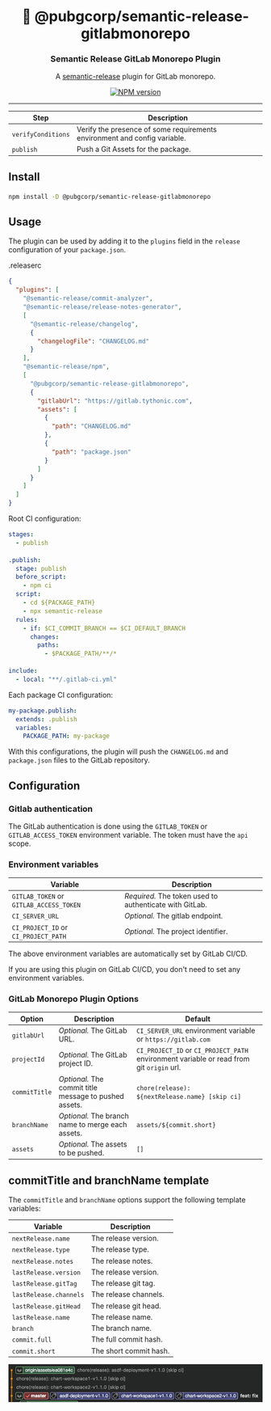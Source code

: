 <h1 align="center" style="border-bottom: none;">🦊 @pubgcorp/semantic-release-gitlabmonorepo</h1>

<h3 align="center">Semantic Release GitLab Monorepo Plugin</h3>

<p align="center">
  A <a href="https://semantic-release.gitbook.io/semantic-release/">semantic-release</a> plugin for GitLab monorepo.
</p>

<p align="center">
  <a href="https://www.npmjs.com/package/@pubgcorp/semantic-release-gitlabmonorepo">
    <img src="https://img.shields.io/npm/v/@pubgcorp/semantic-release-gitlabmonorepo" alt="NPM version" />
  </a>
</p>

---

| Step               | Description                                                               |
|--------------------|---------------------------------------------------------------------------|
| `verifyConditions` | Verify the presence of some requirements environment and config variable. |
| `publish`          | Push a Git Assets for the package.                                        |

## Install

```bash
npm install -D @pubgcorp/semantic-release-gitlabmonorepo
```

## Usage

The plugin can be used by adding it to the `plugins` field in the `release` configuration of your `package.json`.

.releaserc
```json
{
  "plugins": [
    "@semantic-release/commit-analyzer",
    "@semantic-release/release-notes-generator",
    [
      "@semantic-release/changelog",
      {
        "changelogFile": "CHANGELOG.md"
      }
    ],
    "@semantic-release/npm",
    [
      "@pubgcorp/semantic-release-gitlabmonorepo",
      {
        "gitlabUrl": "https://gitlab.tythonic.com",
        "assets": [
          {
            "path": "CHANGELOG.md"
          },
          {
            "path": "package.json"
          }
        ]
      }
    ]
  ]
}
```

Root CI configuration:

```yaml
stages:
  - publish

.publish:
  stage: publish
  before_script:
    - npm ci
  script:
    - cd ${PACKAGE_PATH}
    - npx semantic-release
  rules:
    - if: $CI_COMMIT_BRANCH == $CI_DEFAULT_BRANCH
      changes:
        paths:
          - $PACKAGE_PATH/**/*

include:
  - local: "**/.gitlab-ci.yml"
```

Each package CI configuration:

```yaml
my-package.publish:
  extends: .publish
  variables:
    PACKAGE_PATH: my-package
```

With this configurations, the plugin will push the `CHANGELOG.md` and `package.json` files to the GitLab repository.

## Configuration

### Gitlab authentication

The GitLab authentication is done using the `GITLAB_TOKEN` or `GITLAB_ACCESS_TOKEN` environment variable. The token must
have the `api` scope.

### Environment variables

| Variable                                | Description                                             |
|-----------------------------------------|---------------------------------------------------------|
| `GITLAB_TOKEN` or `GITLAB_ACCESS_TOKEN` | *Required.* The token used to authenticate with GitLab. |
| `CI_SERVER_URL`                         | *Optional.* The gitlab endpoint.                        |
| `CI_PROJECT_ID` or `CI_PROJECT_PATH`    | *Optional.* The project identifier.                     |

The above environment variables are automatically set by GitLab CI/CD.

If you are using this plugin on GitLab CI/CD, you don't need to set any environment variables.

### GitLab Monorepo Plugin Options

| Option        | Description                                            | Default                                                                                  |
|---------------|--------------------------------------------------------|------------------------------------------------------------------------------------------|
| `gitlabUrl`   | *Optional.* The GitLab URL.                            | `CI_SERVER_URL` environment variable or `https://gitlab.com`                             |
| `projectId`   | *Optional.* The GitLab project ID.                     | `CI_PROJECT_ID` or `CI_PROJECT_PATH` environment variable or read from git `origin` url. |
| `commitTitle` | *Optional.* The commit title message to pushed assets. | `chore(release): ${nextRelease.name} [skip ci]`                                          |
| `branchName`  | *Optional.* The branch name to merge each assets.      | `assets/${commit.short}`                                                                 |
| `assets`      | *Optional.* The assets to be pushed.                   | `[]`                                                                                     |

## commitTitle and branchName template

The `commitTitle` and `branchName` options support the following template variables:

| Variable               | Description            |
|------------------------|------------------------|
| `nextRelease.name`     | The release version.   |
| `nextRelease.type`     | The release type.      |
| `nextRelease.notes`    | The release notes.     |
| `lastRelease.version`  | The release version.   |
| `lastRelease.gitTag`   | The release git tag.   |
| `lastRelease.channels` | The release channels.  |
| `lastRelease.gitHead`  | The release git head.  |
| `lastRelease.name`     | The release name.      |
| `branch`               | The branch name.       |
| `commit.full`          | The full commit hash.  |
| `commit.short`         | The short commit hash. |

![img.png](img.png)
